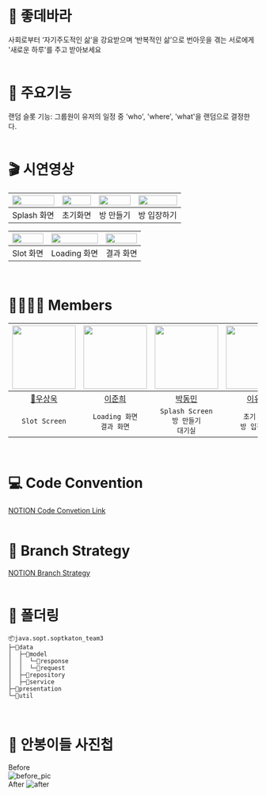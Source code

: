 # 📱 좋데바라    
사회로부터 ‘자기주도적인 삶’을 강요받으며 ‘반복적인 삶’으로 번아웃을 겪는 서로에게 '새로운 하루'를 주고 받아보세요     
</br>

# 🎉 주요기능
랜덤 슬롯 기능: 그룹원이 유저의 일정 중 'who', 'where', 'what'을 랜덤으로 결정한다.    
</br>

# 🎬 시연영상
|<img src="https://github.com/DO-SOPT-SOPKATHON-ANDROID-TEAM3/Android/assets/52882799/10d81bd2-ea1f-44da-8470-9c9bbb9a6e98" width=100% />|<img src="https://github.com/DO-SOPT-SOPKATHON-ANDROID-TEAM3/Android/assets/52882799/fc1cca7b-66cc-4590-a15d-a0d496d1a6f5" width=100% />|<img src="https://github.com/DO-SOPT-SOPKATHON-ANDROID-TEAM3/Android/assets/52882799/ed6e3a71-7bd4-45c7-a561-f279753b949b" width=100% />|<img src="https://github.com/DO-SOPT-SOPKATHON-ANDROID-TEAM3/Android/assets/52882799/c03e090a-97fc-47d8-9b93-675685765a8b" width=100% />|
|:---------:|:---------:|:---------:|:---------:|
|Splash 화면|초기화면|방 만들기|방 입장하기|  

|<img src="https://github.com/DO-SOPT-SOPKATHON-ANDROID-TEAM3/Android/assets/52882799/c43b9bfe-a2ce-4e07-bf8d-f774c9f0e367" width=100% />|<img src="https://github.com/DO-SOPT-SOPKATHON-ANDROID-TEAM3/Android/assets/52882799/ca053559-4041-4b60-b9d7-7d63212b62d1" width=100% />|<img src="https://github.com/DO-SOPT-SOPKATHON-ANDROID-TEAM3/Android/assets/52882799/5d618ce6-58d4-43b0-b66b-f18fd2a8de36" width=100% />|
|:---------:|:---------:|:---------:|
|Slot 화면|Loading 화면|결과 화면|
</br>

# 👨‍👩‍👧‍👦 Members
|<img src="https://avatars.githubusercontent.com/u/113014331?v=4" width="128" />|<img src="https://avatars.githubusercontent.com/u/113578158?v=4" width="128" />|<img src="https://avatars.githubusercontent.com/u/52882799?v=4" width="128" />|<img src="https://avatars.githubusercontent.com/u/128459613?v=4" width="128" />| 
|:---------:|:---------:|:---------:|:---------:|
|[👑우상욱](https://github.com/Sangwook123)|[이준희](https://github.com/l2zh)|[박동민](https://github.com/chattymin)|[이유빈](https://github.com/leeeyubin)|
| `Slot Screen` | `Loading 화면`<br/>`결과 화면` | `Splash Screen`<br/>`방 만들기`<br/>`대기실` | `초기 화면`<br/>`방 입장하기`|
</br>

# 💻 Code Convention
[NOTION Code Convetion Link](https://www.notion.so/Code-Convention-74426b8e2bbe49bdada0c83b8fe68116?pvs=4)    
</br>

# 🔖 Branch Strategy
[NOTION Branch Strategy](https://amazing-log-b60.notion.site/Branch-Strategy-29171fb662164badafad421defb78481)    
</br>

# 📁 폴더링
```
📦java.sopt.soptkaton_team3
├─📂data
│  ├─📂model
│  │  └─📂response
│  │  └─📂request
│  ├─📂repository
│  ├─📂service
├─📂presentation
└─📂util
```
</br>

# 📸 안봉이들 사진첩
Before   
![before_pic](https://github.com/DO-SOPT-SOPKATHON-ANDROID-TEAM3/.github/assets/52882799/5ba2d617-7f01-4661-bd98-3101f9ade409)   
After
![after](https://github.com/DO-SOPT-SOPKATHON-ANDROID-TEAM3/Android/assets/52882799/807470c1-4ca6-4dbd-b4a3-0b255fd85f24)
